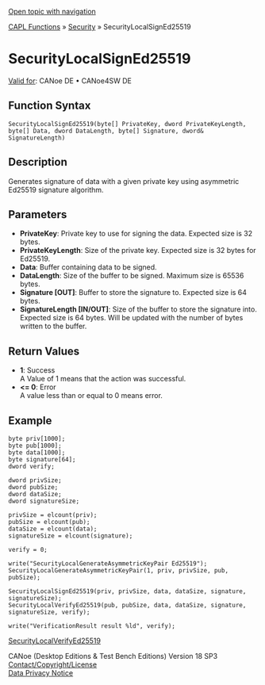 [Open topic with navigation](../../../../../CANoeDEFamily.htm#Topics/CAPLFunctions/Security/Functions/CAPLfunctionSecurityLocalSignEd25519.md)

[CAPL Functions](../../CAPLfunctions.md) » [Security](../CAPLFunctionsSecurityOverview.md) » SecurityLocalSignEd25519

# SecurityLocalSignEd25519

[Valid for](../../../Shared/FeatureAvailability.md):  CANoe DE • CANoe4SW DE

## Function Syntax

`SecurityLocalSignEd25519(byte[] PrivateKey, dword PrivateKeyLength, byte[] Data, dword DataLength, byte[] Signature, dword& SignatureLength)`

## Description

Generates signature of data with a given private key using asymmetric Ed25519 signature algorithm.

## Parameters

- **PrivateKey**: Private key to use for signing the data. Expected size is 32 bytes.
- **PrivateKeyLength**: Size of the private key. Expected size is 32 bytes for Ed25519.
- **Data**: Buffer containing data to be signed.
- **DataLength**: Size of the buffer to be signed. Maximum size is 65536 bytes.
- **Signature [OUT]**: Buffer to store the signature to. Expected size is 64 bytes.
- **SignatureLength [IN/OUT]**: Size of the buffer to store the signature into. Expected size is 64 bytes. Will be updated with the number of bytes written to the buffer.

## Return Values

- **1**: Success  
  A Value of 1 means that the action was successful.
- **<= 0**: Error  
  A value less than or equal to 0 means error.

## Example

```plaintext
byte priv[1000];
byte pub[1000];
byte data[1000];
byte signature[64];
dword verify;

dword privSize;
dword pubSize;
dword dataSize;
dword signatureSize;

privSize = elcount(priv);
pubSize = elcount(pub);
dataSize = elcount(data);
signatureSize = elcount(signature);

verify = 0;

write("SecurityLocalGenerateAsymmetricKeyPair Ed25519");
SecurityLocalGenerateAsymmetricKeyPair(1, priv, privSize, pub, pubSize);

SecurityLocalSignEd25519(priv, privSize, data, dataSize, signature, signatureSize);
SecurityLocalVerifyEd25519(pub, pubSize, data, dataSize, signature, signatureSize, verify);

write("VerificationResult result %ld", verify);
```

[SecurityLocalVerifyEd25519](CAPLfunctionSecurityLocalVerifyEd25519.md)

CANoe (Desktop Editions & Test Bench Editions) Version 18 SP3  
[Contact/Copyright/License](../../../Shared/ContactCopyrightLicense.md)  
[Data Privacy Notice](https://www.vector.com/int/en/company/get-info/privacy-policy/)
